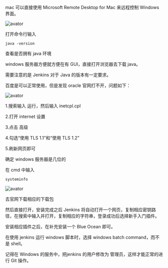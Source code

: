 mac 可以直接使用 Microsoft Remote Desktop for Mac 来远程控制 Windows 界面。

![avator](../pic/win-server-conn.png)

打开命令行输入
```
java -version
```
查看是否拥有 java 环境

windows 服务器方便就方便在有 GUI，直接打开浏览器去下载 java。

需要注意的是 Jenkins 对于 Java 的版本有一定要求。

百度是可以正常使用，但是发现 oracle 官网打不开，问题如下：

![avator](../pic/win-server-unable-open-page.png)


1.搜索输入 运行，然后输入 inetcpl.cpl

2.打开 internet 设置

3.点击 高级

4.勾选“使用 TLS 1.1”和“使用 TLS 1.2”

5.刷新网页即可


确定 windows 服务器是几位的

在 cmd 中输入 
```
systeminfo
```
![avator](../pic/win-server-check-type.png)

去官网下载相应的下载包

然后直接打开，安装完成之后 Jenkins 将自动打开一个网页，复制相应密钥路径，在搜索中输入并打开，复制相应的字符串，登录成功后选择新手入门插件。

安装相应插件之后，在补充安装一个 Blue Ocean 即可。

在使用 jenkins 运行 windows 脚本时，选择 windows batch command，而不是 shell。

记得在 Windows 的服务中，把jenkins 的用户修改为 管理员，这样才能正常的进行 Git 操作。